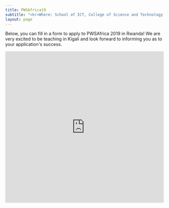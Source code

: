 ```yaml
---
title: PWSAfrica19
subtitle: "<hr>Where: School of ICT, College of Science and Technology, University of Rwanda.<br> <br> When: August 19 - 30 2019.</hr>"
layout: page
---
```


Below, you can fill in a form to apply to PWSAfrica 2019 in Rwanda! We are very excited to be teaching in Kigali and look forward to informing you as to your application's success.

<iframe width="640px" height= "480px" src= "https://forms.office.com/Pages/ResponsePage.aspx?id=KVxybjp2UE-B8i4lTwEzyA6BVjBYVUBDn5Hl7JJYk49UMjE4WjZRRTYwSzlXOFZGREtHSFJFMVFMUS4u&embed=true" frameborder= "0" marginwidth= "0" marginheight= "0" style= "border: none; max-width:100%; max-height:100vh; padding: 0 auto" allowfullscreen webkitallowfullscreen mozallowfullscreen msallowfullscreen> </iframe>
